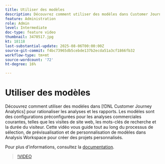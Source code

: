 ```yaml
---
title: Utiliser des modèles
description: Découvrez comment utiliser des modèles dans Customer Journey Analytics pour rationaliser les analyses et les rapports.
feature: Administration
role: Admin
level: Intermediate
doc-type: feature video
thumbnail: 3470517.jpg
kt: 18118
last-substantial-update: 2025-08-06T00:00:00Z
source-git-commit: f4bc73965db5cebde137b2ecda51a3cf1866fb32
workflow-type: tm+mt
source-wordcount: '72'
ht-degree: 16%

---
```


# Utiliser des modèles

Découvrez comment utiliser des modèles dans [!DNL Customer Journey Analytics] pour rationaliser les analyses et les rapports. Les modèles sont des configurations préconfigurées pour les analyses commerciales courantes, telles que les visites de site web, les mots-clés de recherche et la durée du visiteur. Cette vidéo vous guide tout au long du processus de sélection, de prévisualisation et de personnalisation de modèles dans Analysis Workspace pour créer des projets personnalisés.

Pour plus dʼinformations, consultez la [documentation](https://experienceleague.adobe.com/fr/docs/analytics-platform/using/cja-workspace/templates/use-templates).

>[!VIDEO](https://video.tv.adobe.com/v/3470517/?learn=on)
